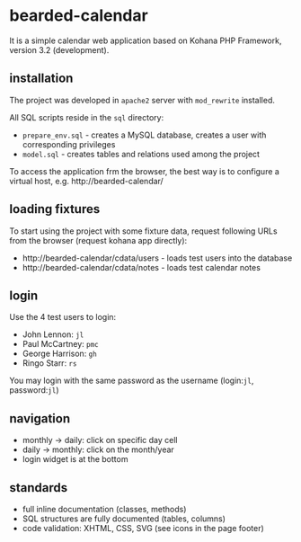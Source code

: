 bearded-calendar
=================

It is a simple calendar web application based on Kohana PHP Framework, version 3.2 (development).

installation
------------

The project was developed in `apache2` server with `mod_rewrite` installed.

All SQL scripts reside in the `sql` directory:
 * `prepare_env.sql` - creates a MySQL database, creates a user with corresponding privileges
 * `model.sql` - creates tables and relations used among the project

To access the application frm the browser, the best way is to configure a virtual
host, e.g. http://bearded-calendar/

loading fixtures
----------------

To start using the project with some fixture data, request following URLs from
the browser (request kohana app directly):

 * http://bearded-calendar/cdata/users - loads test users into the database
 * http://bearded-calendar/cdata/notes - loads test calendar notes

login
-----

Use the 4 test users to login:

 * John Lennon: `jl`
 * Paul McCartney: `pmc`
 * George Harrison: `gh`
 * Ringo Starr: `rs`

You may login with the same password as the username (login:`jl`, password:`jl`)

navigation
----------

 * monthly -> daily: click on specific day cell
 * daily -> monthly: click on the month/year
 * login widget is at the bottom

standards
---------

 * full inline documentation (classes, methods)
 * SQL structures are fully documented (tables, columns)
 * code validation: XHTML, CSS, SVG (see icons in the page footer)
